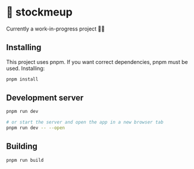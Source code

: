 # 🛒 stockmeup 

Currently a work-in-progress project 👨‍🔧️

## Installing
This project uses pnpm. If you want correct dependencies, pnpm must be used.
Installing: 
```bash
pnpm install
```

## Development server
```bash
pnpm run dev

# or start the server and open the app in a new browser tab
pnpm run dev -- --open
```

## Building 

```bash
pnpm run build
```
